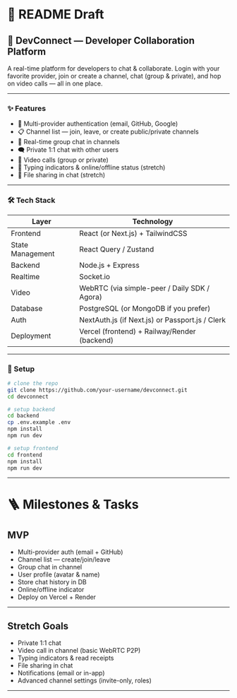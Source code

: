 # 📄 README Draft

## 🚀 DevConnect — Developer Collaboration Platform

A real-time platform for developers to chat & collaborate.
Login with your favorite provider, join or create a channel, chat (group & private), and hop on video calls — all in one place.

---

### ✨ Features

* 🔐 Multi-provider authentication (email, GitHub, Google)
* 📋 Channel list — join, leave, or create public/private channels
* 💬 Real-time group chat in channels
* 🗨️ Private 1:1 chat with other users
* 🎥 Video calls (group or private)
* 👀 Typing indicators & online/offline status (stretch)
* 📁 File sharing in chat (stretch)

---

### 🛠️ Tech Stack

| Layer            | Technology                                      |
| ---------------- | ----------------------------------------------- |
| Frontend         | React (or Next.js) + TailwindCSS                |
| State Management | React Query / Zustand                           |
| Backend          | Node.js + Express                               |
| Realtime         | Socket.io                                       |
| Video            | WebRTC (via simple-peer / Daily SDK / Agora)    |
| Database         | PostgreSQL (or MongoDB if you prefer)           |
| Auth             | NextAuth.js (if Next.js) or Passport.js / Clerk |
| Deployment       | Vercel (frontend) + Railway/Render (backend)    |

---

### 🌟 Setup

```bash
# clone the repo
git clone https://github.com/your-username/devconnect.git
cd devconnect

# setup backend
cd backend
cp .env.example .env
npm install
npm run dev

# setup frontend
cd frontend
npm install
npm run dev
```

---

# 🪜 Milestones & Tasks

## MVP

- Multi-provider auth (email + GitHub)
- Channel list — create/join/leave
- Group chat in channel
- User profile (avatar & name)
- Store chat history in DB
- Online/offline indicator
- Deploy on Vercel + Render

---

## Stretch Goals

- Private 1:1 chat
- Video call in channel (basic WebRTC P2P)
- Typing indicators & read receipts
- File sharing in chat
- Notifications (email or in-app)
- Advanced channel settings (invite-only, roles)

---
